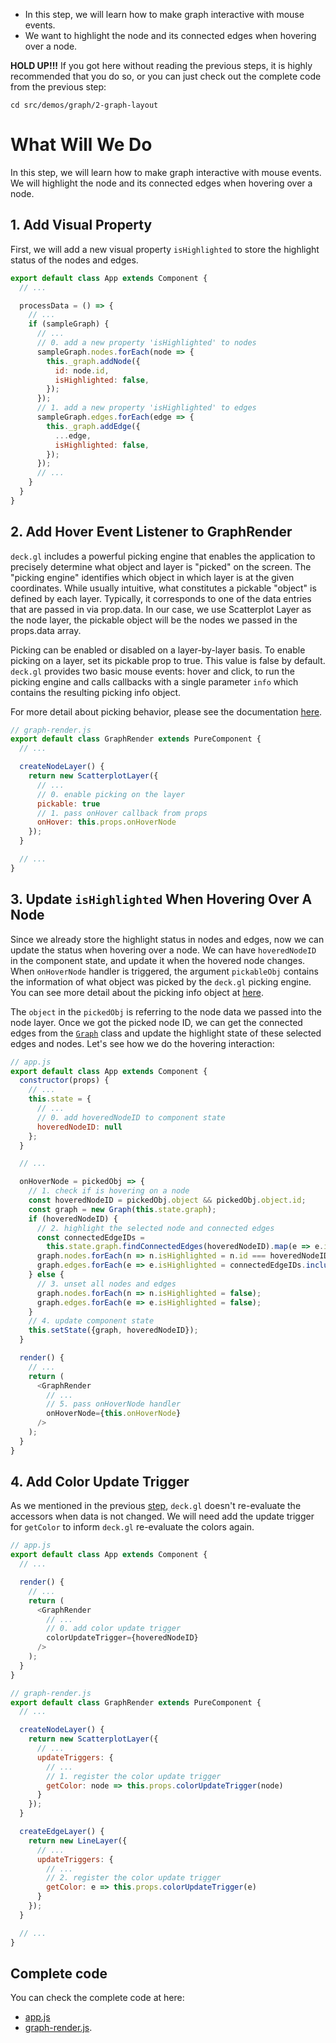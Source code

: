 <!-- INJECT:"InteractiveGraph" -->

<ul class='insert learning-objectives'>
  <li>In this step, we will learn how to make graph interactive with mouse events.</li>
  <li>We want to highlight the node and its connected edges when hovering over a node.</li>
</ul>

**HOLD UP!!!** If you got here without reading the previous steps,
it is highly recommended that you do so, or you can just check out the complete code from the previous step:
```
cd src/demos/graph/2-graph-layout
```

# What Will We Do
In this step, we will learn how to make graph interactive with mouse events.
We will highlight the node and its connected edges when hovering over a node.


## 1. Add Visual Property

First, we will add a new visual property `isHighlighted` to store the highlight status of the nodes and edges.

```js
export default class App extends Component {
  // ...

  processData = () => {
    // ...
    if (sampleGraph) {
      // ...
      // 0. add a new property 'isHighlighted' to nodes
      sampleGraph.nodes.forEach(node => {
        this._graph.addNode({
          id: node.id,
          isHighlighted: false,
        });
      });
      // 1. add a new property 'isHighlighted' to edges
      sampleGraph.edges.forEach(edge => {
        this._graph.addEdge({
          ...edge,
          isHighlighted: false,
        });
      });
      // ...
    }
  }
}
```

## 2. Add Hover Event Listener to GraphRender

`deck.gl` includes a powerful picking engine that enables the application to precisely determine what object and layer is "picked" on the screen. 
The "picking engine" identifies which object in which layer is at the given coordinates. While usually intuitive, what constitutes a pickable "object" is defined by each layer. Typically, it corresponds to one of the data entries that are passed in via prop.data. In our case, we use Scatterplot Layer as the node layer, the pickable object will be the nodes we passed in the props.data array.

Picking can be enabled or disabled on a layer-by-layer basis. To enable picking on a layer, set its pickable prop to true. This value is false by default.
`deck.gl` provides two basic mouse events: hover and click, to run the picking engine and calls callbacks with a single parameter `info` which contains the resulting picking info object.

For more detail about picking behavior, please see the documentation [here](https://uber.github.io/deck.gl/#/documentation/getting-started/adding-interactivity).

```js
// graph-render.js
export default class GraphRender extends PureComponent {
  // ...

  createNodeLayer() {
    return new ScatterplotLayer({
      // ...
      // 0. enable picking on the layer
      pickable: true
      // 1. pass onHover callback from props
      onHover: this.props.onHoverNode
    });
  }

  // ...
}
```
## 3. Update `isHighlighted` When Hovering Over A Node
Since we already store the highlight status in nodes and edges, now we can update the status when hovering over a node.
We can have `hoveredNodeID` in the component state, and update it when the hovered node changes.
When `onHoverNode` handler is triggered, the argument `pickableObj` contains the information of what object was picked by the `deck.gl` picking engine.
You can see more detail about the picking info object at [here](https://uber.github.io/deck.gl/#/documentation/getting-started/adding-interactivity).

The `object` in the `pickedObj` is referring to the node data we passed into the node layer.
Once we got the picked node ID, we can get the connected edges from the [`Graph`](https://github.com/uber-common/vis-academy/blob/master/src/demos/graph/common/graph.js) class and update the highlight state of these selected edges and nodes.
Let's see how we do the hovering interaction:

```js
// app.js
export default class App extends Component {
  constructor(props) {
    // ...
    this.state = {
      // ...
      // 0. add hoveredNodeID to component state
      hoveredNodeID: null
    };
  }

  // ...

  onHoverNode = pickedObj => {
    // 1. check if is hovering on a node
    const hoveredNodeID = pickedObj.object && pickedObj.object.id;
    const graph = new Graph(this.state.graph);
    if (hoveredNodeID) {
      // 2. highlight the selected node and connected edges
      const connectedEdgeIDs =
        this.state.graph.findConnectedEdges(hoveredNodeID).map(e => e.id);
      graph.nodes.forEach(n => n.isHighlighted = n.id === hoveredNodeID);
      graph.edges.forEach(e => e.isHighlighted = connectedEdgeIDs.includes(e.id));
    } else {
      // 3. unset all nodes and edges
      graph.nodes.forEach(n => n.isHighlighted = false);
      graph.edges.forEach(e => e.isHighlighted = false);      
    }
    // 4. update component state
    this.setState({graph, hoveredNodeID});
  }

  render() {
    // ...
    return (
      <GraphRender
        // ...
        // 5. pass onHoverNode handler
        onHoverNode={this.onHoverNode}
      />
    );
  }
}
```

## 4. Add Color Update Trigger

As we mentioned in the previous [step](#/graph-vis/3-plugin-layout-engine), `deck.gl` doesn't re-evaluate the accessors when data is not changed. We will need add the update trigger for `getColor` to inform `deck.gl` re-evaluate the colors again.

```js
// app.js
export default class App extends Component {
  // ...

  render() {
    // ...
    return (
      <GraphRender
        // ...
        // 0. add color update trigger
        colorUpdateTrigger={hoveredNodeID}
      />
    );
  }
}

// graph-render.js
export default class GraphRender extends PureComponent {
  // ...

  createNodeLayer() {
    return new ScatterplotLayer({
      // ...
      updateTriggers: {
        // ...
        // 1. register the color update trigger
        getColor: node => this.props.colorUpdateTrigger(node)
      }
    });
  }

  createEdgeLayer() {
    return new LineLayer({
      // ...
      updateTriggers: {
        // ...
        // 2. register the color update trigger
        getColor: e => this.props.colorUpdateTrigger(e)
      }
    });
  }

  // ...
}
```

## Complete code

You can check the complete code at here:
 - [app.js](https://github.com/uber-common/vis-academy/blob/master/src/demos/graph/3-final-version/src/app.js)
 - [graph-render.js](https://github.com/uber-common/vis-academy/blob/master/src/demos/graph/3-final-version/src/graph-render.js).
